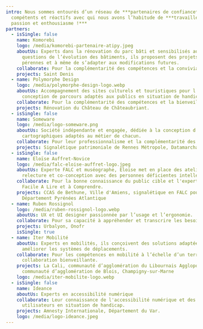 ```yaml
---
intro: Nous sommes entourés d’un réseau de ***partenaires de confiance***
  compétents et réactifs avec qui nous avons l’habitude de ***travailler avec
  passion et enthousiasme !***
partners:
  - isSingle: false
    name: Komorebi
    logo: /media/komorebi-partenaire-atipy.jpeg
    aboutUs: Experts dans la rénovation du parc bâti et sensibilisés aux
      questions de l’évolution des bâtiments, ils proposent des projets
      pérennes et à même de s’adapter aux modifications futures.
    collaborate: P﻿our la complémentarité des compétences et la convivialité.
    projects: S﻿aint Denis
  - name: Polymorphe Design
    logo: /media/polymorphe-design-logo.webp
    aboutUs: Accompagnement des sites culturels et touristiques pour l’étude et la
      conception de parcours adaptés aux publics en situation de handicap.
    collaborate: Pour la complémentarité des compétences et la bienveillance mutuelle.
    projects: Rénovation du Château de Châteaubriant.
  - isSingle: false
    name: Someware
    logo: /media/logo-someware.png
    aboutUs: Société indépendante et engagée, dédiée à la conception d'outils
      cartographiques adaptés au métier de chacun.
    collaborate: P﻿our leur professionnalisme et la complémentarité des compétences.
    projects: S﻿ignalétique patrimoniale de Rennes Métropole, Datamarchabilité.
  - isSingle: false
    name: Eloïse Auffret-Novice
    logo: /media/falc-eloise-auffret-logo.jpeg
    aboutUs: E﻿xperte FALC et muséographe, Eloise met en place des ateliers de
      relecture et co-conception avec des personnes déficientes intellectuelles.
    collaborate: P﻿our la bonne connaissance du public cible et l'expertise du
      Facile A Lire et à Comprendre.
    projects: C﻿CAS de Bethune, Ville d'Amiens, signalétique en FALC pour le
      Département Pyrénées Atlantique
  - name: Ruben Rossignol
    logo: /media/ruben-rossignol-logo.webp
    aboutUs: UX et UI designer passionnée par l’usage et l’ergonomie.
    collaborate: Pour sa capacité à appréhender et transcrire les besoins des usagers.
    projects: Urbalyon, Onofr
    isSingle: true
  - name: Iter Mobilité
    aboutUs: Experts en mobilités, ils conçoivent des solutions adaptées pour
      améliorer les systèmes de déplacements.
    collaborate: Pour les compétences en mobilité à l’échelle d’un territoire et la
      collaboration bienveillante.
    projects: La Cali, communauté d’agglomération du Libournais Agglopolys,
      communauté d’agglomération de Blois, Champigny-sur-Marne
    logo: /media/iter-mobilite-logo.webp
  - isSingle: false
    name: Ideance
    aboutUs: Experts en accessibilité numérique
    collaborate: L﻿eur connaissance de l'accessibilité numérique et des besoins
      utilisateurs en situation de handicap.
    projects: A﻿mnesty Internationale, Département du Var.
    logo: /media/logo-ideance.jpeg
---
```

